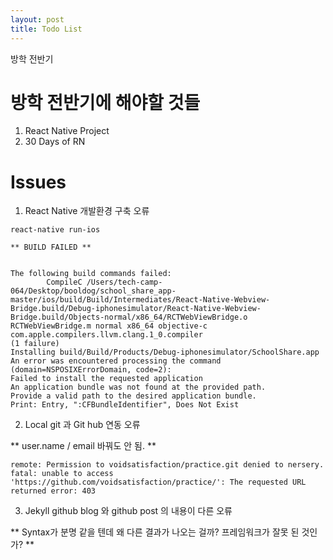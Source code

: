 ```yaml
---
layout: post
title: Todo List
---
```


방학 전반기

# 방학 전반기에 해야할 것들 #

1. React Native Project
2. 30 Days of RN

# Issues #

1. React Native 개발환경 구축 오류
```
react-native run-ios 

** BUILD FAILED **


The following build commands failed:
       	CompileC /Users/tech-camp-064/Desktop/booldog/school_share_app-master/ios/build/Build/Intermediates/React-Native-Webview-Bridge.build/Debug-iphonesimulator/React-Native-Webview-Bridge.build/Objects-normal/x86_64/RCTWebViewBridge.o RCTWebViewBridge.m normal x86_64 objective-c com.apple.compilers.llvm.clang.1_0.compiler
(1 failure)
Installing build/Build/Products/Debug-iphonesimulator/SchoolShare.app
An error was encountered processing the command (domain=NSPOSIXErrorDomain, code=2):
Failed to install the requested application
An application bundle was not found at the provided path.
Provide a valid path to the desired application bundle.
Print: Entry, ":CFBundleIdentifier", Does Not Exist

```

2. Local git 과 Git hub 연동 오류 

** user.name / email 바꿔도 안 됨. **

```
remote: Permission to voidsatisfaction/practice.git denied to nersery.
fatal: unable to access 'https://github.com/voidsatisfaction/practice/': The requested URL returned error: 403
```

3. Jekyll github blog 와 github post 의 내용이 다른 오류

** Syntax가 분명 같을 텐데 왜 다른 결과가 나오는 걸까? 프레임워크가 잘못 된 것인가? **
